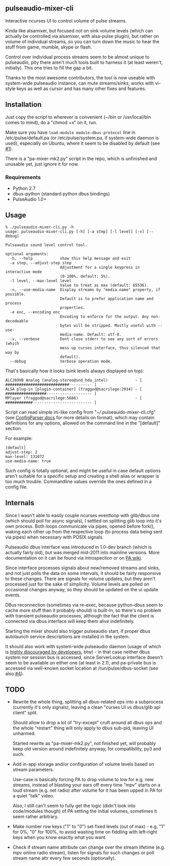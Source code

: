 pulseaudio-mixer-cli
--------------------

Interactive ncurses UI to control volume of pulse streams.

Kinda like alsamixer, but focused not on sink volume levels (which can actually
be controlled via alsamixer, with alsa-pulse plugin), but rather on volume of
individual streams, so you can turn down the music to hear the stuff from game,
mumble, skype or flash.

Control over individual process streams seem to be almost unique to pulseaudio,
pity there aren't much tools built to harness it (at least weren't,
initially). This one tries to fill the gap a bit.

Thanks to the most awesome contributors, the tool is now useable with
system-wide pulseaudio instance, can mute streams/sinks, works with vi-style
keys as well as cursor and has many other fixes and features.


Installation
--------------------

Just copy the script to wherever is convenient (~/bin or /usr/local/bin comes to
mind), do a "chmod +x" on it, run.

Make sure you have `load-module module-dbus-protocol` line in
/etc/pulse/default.pa (or /etc/pulse/system.pa, if system-wide daemon is used),
especially on Ubuntu, where it seem to be disabled by default
(see [#1](https://github.com/mk-fg/pulseaudio-mixer-cli/issues/1)).

There is a "pa-mixer-mk2.py" script in the repo, which is unfinished and
unusable yet, just ignore it for now.

### Requirements

* Python 2.7
* dbus-python (standard python dbus bindings)
* PulseAudio 1.0+


Usage
--------------------

	% ./pulseaudio-mixer-cli.py -h
	usage: pulseaudio-mixer-cli.py [-h] [-a step] [-l level] [-v] [--debug]

	Pulseaudio sound level control tool.

	optional arguments:
	  -h, --help            show this help message and exit
	  -a step, --adjust-step step
	                        Adjustment for a single keypress in interactive mode
	                        (0-100%, default: 5%).
	  -l level, --max-level level
	                        Value to treat as max (default: 65536).
	  -n, --use-media-name  Display streams by "media.name" property, if possible.
	                        Default is to prefer application name and process
	                        properties.
	  -e enc, --encoding enc
	                        Encoding to enforce for the output. Any non-decodeable
	                        bytes will be stripped. Mostly useful with --use-
	                        media-name. Default: utf-8.
	  -v, --verbose         Dont close stderr to see any sort of errors (which
	                        mess up curses interface, thus silenced that way by
	                        default).
	  --debug               Verbose operation mode.

That's basically how it looks (sink levels always displayed on top):

	ALC269VB Analog (analog-stereo@snd_hda_intel)            - [ ############################---------- ]
	ALSA plug-in [plugin-container] (fraggod@sacrilege:2914) - [ ##################-------------------- ]
	MPlayer (fraggod@sacrilege:5686)                         - [ ############-------------------------- ]

Script can read simple ini-like config from "~/.pulseauido-mixer-cli.cfg" (see
[ConfigParser docs](http://docs.python.org/2/library/configparser.html) for more
details on format), which may contain definitions for any options, allowed on
the command line in the "[default]" section.

For example:

	[default]
	adjust-step: 2
	max-level: 131072
	use-media-name: true

Such config is totally optional, and might be useful in case default options
aren't suitable for a specific setup and creating a shell alias or wrapper is
too much trouble.
Commandline values override the ones defined in a config file.


Internals
--------------------

Since I wasn't able to easily couple ncurses eventloop with glib/dbus one (which
should poll for async signals), I settled on splitting glib loop into it's own
process.
Both loops communicate via pipes, opened before fork(), waking each other up
from the respective loop (to process data being sent via pipes) when necessary
with POSIX signals.

Pulseaudio dbus interface was introduced in 1.0-dev branch (which is actually
fairly old), but was merged mid-2011 into mainline versions.
More documentation on it can be found via introspection or on [PA
wiki](http://pulseaudio.org/wiki/DBusInterface).

Since interface processes signals about new/removed streams and sinks, and not
just polls the data on some intervals, it should be fairly responsive to these
changes.
There are signals for volume updates, but they aren't processed just for the
sake of simplicity. Volume levels are polled on occasional changes anyway, so
they should be updated on the ui update events.

DBus reconnection (sometimes via re-exec, because python-dbus seem to cache more
stuff than it probably should) is built-in, so there's no problem with transient
pulseaudio processes, although the fact that the client is connected via dbus
interface will keep them alive indefinitely.

Starting the mixer should also trigger pulseaudio start, if proper dbus
autolaunch service descriptions are installed in the system.

It should also work with system-wide pulseaudio daemon (usage of which is
[highly discouraged by developers](http://www.freedesktop.org/wiki/Software/PulseAudio/Documentation/User/WhatIsWrongWithSystemWide),
btw) - in that case neither dbus system nor session bus is accessed, since
ServerLookup interface doesn't seem to be available on either one (at least in
2.1), and pa-private bus is accessed via well-known socket location at
/run/pulse/dbus-socket (see also [#4](https://github.com/mk-fg/pulseaudio-mixer-cli/issues/4)).


TODO
--------------------

- Rewrite the whole thing, splitting all dbus-related ops into a subprocess
  (currently it's only signals), leaving a clean "curses UI vs dbus/glib api
  client" split.

  Should allow to drop a lot of "try-except" cruft around all dbus ops and the
  whole "restart" thing will only apply to dbus sub-pid, leaving UI unharmed.

  Started rewrite as "pa-mixer-mk2.py", not finished yet, will probably keep old
  version around indefinitely anyway, for compatibility, py3 and such.

- Add in-app storage and/or configuration of volume levels based on stream
  parameters.

  Use-case is basically forcing PA to drop volume to low for e.g. new streams,
  instead of blasting your ears off every time "mpv" starts on a loud stream
  (e.g. net radio) after volume for it has been upped in PA for a quiet "talk"
  video.

  Also, I still can't seem to fully get the logic (didn't look into code/modules
  though) of PA setting the initial volumes, sometimes it seem rather arbitrary.

- Make number row keys ("1" to "0") set fixed levels (out of max) - e.g. "1" for
  0%, "0" for 100%, to avoid wasting time on fiddling with left-right keys when
  you know exactly what you want.

- Check if stream name attribute can change over the stream lifetime (e.g. mpv
  online radio stream), listen for signals for such changes or poll stream name
  attr every few seconds (optionally).
